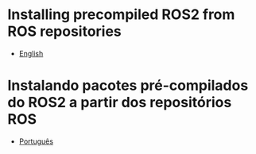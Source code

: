 # Installing precompiled ROS2 from ROS repositories

- [English](./installing-precompiled-packages-en.md)

# Instalando pacotes pré-compilados do ROS2 a partir dos repositórios ROS

- [Português](./installing-precompiled-packages-ptbr.md)